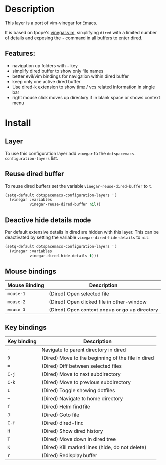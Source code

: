# Description

This layer is a port of vim-vinegar for Emacs.

It is based on tpope's
[vinegar.vim](https://github.com/tpope/vim-vinegar), simplifying `dired`
with a limited number of details and exposing the `-` command in all
buffers to enter dired.

## Features:

-   navigation up folders with `-` key
-   simplify dired buffer to show only file names
-   better evil/vim bindings for navigation within dired buffer
-   keep only one active dired buffer
-   Use dired-k extension to show time / vcs related information in
    single bar
-   right mouse click moves up directory if in blank space or shows
    context menu

# Install

## Layer

To use this configuration layer add `vinegar` to the
`dotspacemacs-configuration-layers` list.

## Reuse dired buffer

To reuse dired buffers set the variable `vinegar-reuse-dired-buffer` to
`t`.

``` commonlisp
(setq-default dotspacemacs-configuration-layers '(
  (vinegar :variables
           vinegar-reuse-dired-buffer nil))
```

## Deactive hide details mode

Per default extensive details in dired are hidden with this layer. This
can be deactivated by setting the variable `vinegar-dired-hide-details`
to `nil`.

``` commonlisp
(setq-default dotspacemacs-configuration-layers '(
  (vinegar :variables
           vinegar-dired-hide-details t)))
```

## Mouse bindings

| Mouse Binding | Description                                   |
|---------------|-----------------------------------------------|
| `mouse-1`     | (Dired) Open selected file                    |
| `mouse-2`     | (Dired) Open clicked file in other-window     |
| `mouse-3`     | (Dired) Open context popup or go up directory |

## Key bindings

| Key binding | Description                                        |
|-------------|----------------------------------------------------|
| `-`         | Navigate to parent directory in dired              |
| `0`         | (Dired) Move to the beginning of the file in dired |
| `=`         | (Dired) Diff between selected files                |
| `C-j`       | (Dired) Move to next subdirectory                  |
| `C-k`       | (Dired) Move to previous subdirectory              |
| `I`         | (Dired) Toggle showing dotfiles                    |
| `~`         | (Dired) Navigate to home directory                 |
| `f`         | (Dired) Helm find file                             |
| `J`         | (Dired) Goto file                                  |
| `C-f`       | (Dired) dired-find                                 |
| `H`         | (Dired) Show dired history                         |
| `T`         | (Dired) Move down in dired tree                    |
| `K`         | (Dired) Kill marked lines (hide, do not delete)    |
| `r`         | (Dired) Redisplay buffer                           |
